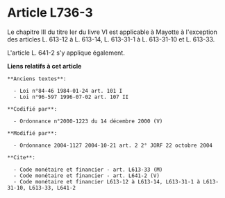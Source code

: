 # Article L736-3

Le chapitre III du titre Ier du livre VI est applicable à Mayotte à l'exception des articles L. 613-12 à L. 613-14, L.
613-31-1 à L. 613-31-10 et L. 613-33.

L'article L. 641-2 s'y applique également.

**Liens relatifs à cet article**

	**Anciens textes**:

	  - Loi n°84-46 1984-01-24 art. 101 I
	  - Loi n°96-597 1996-07-02 art. 107 II

	**Codifié par**:

	  - Ordonnance n°2000-1223 du 14 décembre 2000 (V)

	**Modifié par**:

	  - Ordonnance 2004-1127 2004-10-21 art. 2 2° JORF 22 octobre 2004

	**Cite**:

	  - Code monétaire et financier - art. L613-33 (M)
	  - Code monétaire et financier - art. L641-2 (V)
	  - Code monétaire et financier L613-12 à L613-14, L613-31-1 à L613-31-10, L613-33, L641-2
